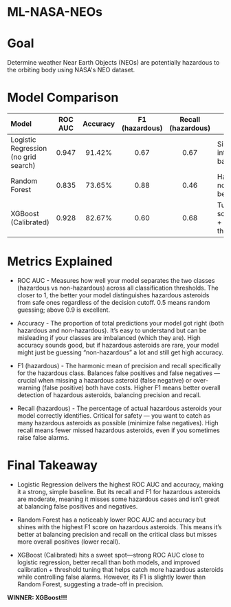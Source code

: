 # ML-NASA-NEOs
# Goal
Determine weather Near Earth Objects (NEOs) are potentially hazardous to the orbiting body using NASA's NEO dataset.

# Model Comparison

| Model             | ROC AUC | Accuracy | F1 (hazardous) | Recall (hazardous) | Notes                          |
|:------------------|:-------:|:--------:|:--------------:|:------------------:|-------------------------------|
| Logistic Regression (no grid search) | 0.947   | 91.42%      | 0.67            | 0.67               | Simple, interpretable baseline |
| Random Forest      | 0.835 | 73.65%     | 0.88           | 0.46               | Handles nonlinearity better    |
| XGBoost (Calibrated)| 0.928|   82.67%   | 0.60       | 0.68          | Tuned scale_pos_weight + calibration + threshold tuning |


# Metrics Explained

 * ROC AUC - Measures how well your model separates the two classes (hazardous vs non-hazardous) across all classification thresholds. The closer to 1, the better your model distinguishes hazardous asteroids from safe ones regardless of the decision cutoff. 0.5 means random guessing; above 0.9 is excellent.
   
 * Accuracy - The proportion of total predictions your model got right (both hazardous and non-hazardous). It’s easy to understand but can be misleading if your classes are imbalanced (which they are). High accuracy sounds good, but if hazardous asteroids are rare, your model might just be guessing “non-hazardous” a lot and still get high accuracy.
   
 * F1 (hazardous) - The harmonic mean of precision and recall specifically for the hazardous class. Balances false positives and false negatives — crucial when missing a hazardous asteroid (false negative) or over-warning (false positive) both have costs. Higher F1 means better overall detection of hazardous asteroids, balancing precision and recall.

 * Recall (hazardous) - The percentage of actual hazardous asteroids your model correctly identifies. Critical for safety — you want to catch as many hazardous asteroids as possible (minimize false negatives). High recall means fewer missed hazardous asteroids, even if you sometimes raise false alarms.
  

# Final Takeaway

 * Logistic Regression delivers the highest ROC AUC and accuracy, making it a strong, simple baseline. But its recall and F1 for hazardous asteroids are moderate, meaning it misses some hazardous cases and isn’t great at balancing false positives and negatives.
   
 * Random Forest has a noticeably lower ROC AUC and accuracy but shines with the highest F1 score on hazardous asteroids. This means it’s better at balancing precision and recall on the critical class but misses more overall positives (lower recall).
   
 * XGBoost (Calibrated) hits a sweet spot—strong ROC AUC close to logistic regression, better recall than both models, and improved calibration + threshold tuning that helps catch more hazardous asteroids while controlling false alarms. However, its F1 is slightly lower than Random Forest, suggesting a trade-off in precision.

**WINNER: XGBoost!!!**
